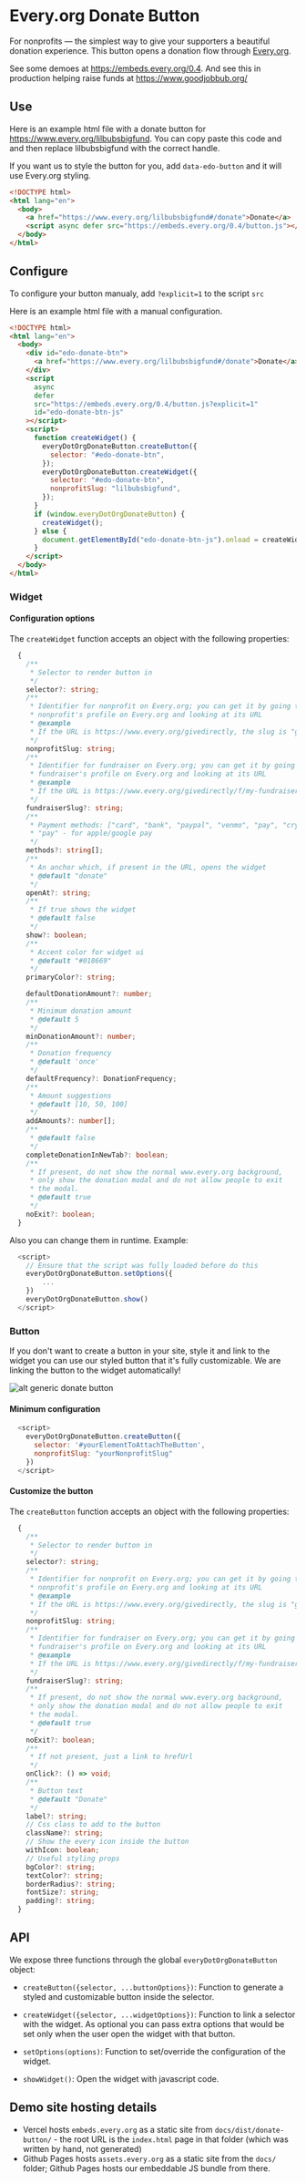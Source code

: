 # Every.org Donate Button

For nonprofits — the simplest way to give your supporters a beautiful donation experience. This button opens a donation flow through [Every.org](https://www.every.org/nonprofits).

See some demoes at https://embeds.every.org/0.4. And see this in production helping raise funds at https://www.goodjobbub.org/

## Use

Here is an example html file with a donate button for https://www.every.org/lilbubsbigfund. You can copy
paste this code and and then replace lilbubsbigfund with the correct handle.

If you want us to style the button for you, add `data-edo-button` and it will use Every.org styling.

```html
<!DOCTYPE html>
<html lang="en">
  <body>
    <a href="https://www.every.org/lilbubsbigfund#/donate">Donate</a>
    <script async defer src="https://embeds.every.org/0.4/button.js"></script>
  </body>
</html>
```

## Configure

To configure your button manualy, add `?explicit=1` to the script `src`

Here is an example html file with a manual configuration.

```html
<!DOCTYPE html>
<html lang="en">
  <body>
    <div id="edo-donate-btn">
      <a href="https://www.every.org/lilbubsbigfund#/donate">Donate</a>
    </div>
    <script
      async
      defer
      src="https://embeds.every.org/0.4/button.js?explicit=1"
      id="edo-donate-btn-js"
    ></script>
    <script>
      function createWidget() {
        everyDotOrgDonateButton.createButton({
          selector: "#edo-donate-btn",
        });
        everyDotOrgDonateButton.createWidget({
          selector: "#edo-donate-btn",
          nonprofitSlug: "lilbubsbigfund",
        });
      }
      if (window.everyDotOrgDonateButton) {
        createWidget();
      } else {
        document.getElementById("edo-donate-btn-js").onload = createWidget;
      }
    </script>
  </body>
</html>
```

### Widget

#### Configuration options

The `createWidget` function accepts an object with the following properties:

```ts
  {
    /**
     * Selector to render button in
     */
    selector?: string;
    /**
     * Identifier for nonprofit on Every.org; you can get it by going to the
     * nonprofit's profile on Every.org and looking at its URL
     * @example
     * If the URL is https://www.every.org/givedirectly, the slug is "givedirectly"
     */
    nonprofitSlug: string;
    /**
     * Identifier for fundraiser on Every.org; you can get it by going to the
     * fundraiser's profile on Every.org and looking at its URL
     * @example
     * If the URL is https://www.every.org/givedirectly/f/my-fundraiser, the slug is "my-fundraiser"
     */
    fundraiserSlug?: string;
    /**
     * Payment methods: ["card", "bank", "paypal", "venmo", "pay", "crypto", "stocks", "daf"]
     * "pay" - for apple/google pay
     */
    methods?: string[];
    /**
     * An anchor which, if present in the URL, opens the widget
     * @default "donate"
     */
    openAt?: string;
    /**
     * If true shows the widget
     * @default false
     */
    show?: boolean;
    /**
     * Accent color for widget ui
     * @default "#018669"
     */
    primaryColor?: string;

    defaultDonationAmount?: number;
    /**
     * Minimum donation amount
     * @default 5
     */
    minDonationAmount?: number;
    /**
     * Donation frequency
     * @default 'once'
     */
    defaultFrequency?: DonationFrequency;
    /**
     * Amount suggestions
     * @default [10, 50, 100]
     */
    addAmounts?: number[];
    /**
     * @default false
     */
    completeDonationInNewTab?: boolean;
    /**
     * If present, do not show the normal www.every.org background,
     * only show the donation modal and do not allow people to exit
     * the modal.
     * @default true
     */
    noExit?: boolean;
  }
```

Also you can change them in runtime. Example:

```js
  <script>
    // Ensure that the script was fully loaded before do this
    everyDotOrgDonateButton.setOptions({
        ...
    })
    everyDotOrgDonateButton.show()
  </script>
```

### Button

If you don't want to create a button in your site, style it and link to the widget you can use our styled button that it's fully customizable.
We are linking the button to the widget automatically!

![alt generic donate button](docs/assets/generic-button.png)

#### Minimum configuration

```js
  <script>
    everyDotOrgDonateButton.createButton({
      selector: '#yourElementToAttachTheButton',
      nonprofitSlug: "yourNonprofitSlug"
    })
  </script>
```

#### Customize the button

The `createButton` function accepts an object with the following properties:

```ts
  {
    /**
     * Selector to render button in
     */
    selector?: string;
    /**
     * Identifier for nonprofit on Every.org; you can get it by going to the
     * nonprofit's profile on Every.org and looking at its URL
     * @example
     * If the URL is https://www.every.org/givedirectly, the slug is "givedirectly"
     */
    nonprofitSlug: string;
    /**
     * Identifier for fundraiser on Every.org; you can get it by going to the
     * fundraiser's profile on Every.org and looking at its URL
     * @example
     * If the URL is https://www.every.org/givedirectly/f/my-fundraiser, the slug is "my-fundraiser"
     */
    fundraiserSlug?: string;
    /**
     * If present, do not show the normal www.every.org background,
     * only show the donation modal and do not allow people to exit
     * the modal.
     * @default true
     */
    noExit?: boolean;
    /**
     * If not present, just a link to hrefUrl
     */
    onClick?: () => void;
    /**
     * Button text
     * @default "Donate"
     */
    label?: string;
    // Css class to add to the button
    className?: string;
    // Show the every icon inside the button
    withIcon: boolean;
    // Useful styling props
    bgColor?: string;
    textColor?: string;
    borderRadius?: string;
    fontSize?: string;
    padding?: string;
  }
```

## API

We expose three functions through the global `everyDotOrgDonateButton` object:

- `createButton({selector, ...buttonOptions})`: Function to generate a styled and customizable button inside the selector.

- `createWidget({selector, ...widgetOptions})`: Function to link a selector with the widget. As optional you can pass extra options that would be set only when the user open the widget with that button.

- `setOptions(options)`: Function to set/override the configuration of the widget.

- `showWidget()`: Open the widget with javascript code.

## Demo site hosting details

- Vercel hosts `embeds.every.org` as a static site from
  `docs/dist/donate-button/` - the root URL is the `index.html` page in that
  folder (which was written by hand, not generated)
- Github Pages hosts `assets.every.org` as a static site from the `docs/`
  folder; Github Pages hosts our embeddable JS bundle from there.
